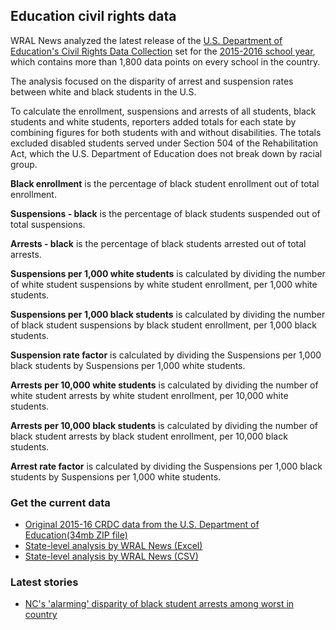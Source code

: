 ## Education civil rights data
WRAL News analyzed the latest release of the [U.S. Department of Education's Civil Rights Data Collection](https://www2.ed.gov/about/offices/list/ocr/data.html) set for the [2015-2016 school year](https://www2.ed.gov/about/offices/list/ocr/docs/crdc-2015-16.html), which contains more than 1,800 data points on every school in the country.

The analysis focused on the disparity of arrest and suspension rates between white and black students in the U.S.

To calculate the enrollment, suspensions and arrests of all students, black students and white students, reporters added totals for each state by combining figures for both students with and without disabilities. The totals excluded disabled students served under Section 504 of the Rehabilitation Act, which the U.S. Department of Education does not break down by racial group.

**Black enrollment** is the percentage of black student enrollment out of total enrollment.

**Suspensions - black** is the percentage of black students suspended out of total suspensions.

**Arrests - black** is the percentage of black students arrested out of total arrests.

**Suspensions per 1,000 white students** is calculated by dividing the number of white student suspensions by white student enrollment, per 1,000 white students.

**Suspensions per 1,000 black students**  is calculated by dividing the number of black student suspensions by black student enrollment, per 1,000 black students.

**Suspension rate factor** is calculated by dividing the Suspensions per 1,000 black students by Suspensions per 1,000 white students.

**Arrests per 10,000 white students** is calculated by dividing the number of white student arrests by white student enrollment, per 10,000 white students.

**Arrests per 10,000 black students** is calculated by dividing the number of black student arrests by black student enrollment, per 10,000 black students.

**Arrest rate factor** is calculated by dividing the Suspensions per 1,000 black students by Suspensions per 1,000 white students.

### Get the current data
* [Original 2015-16 CRDC data from the U.S. Department of Education(34mb ZIP file)](https://www2.ed.gov/about/offices/list/ocr/docs/2015-16-crdc-data.zip)
* [State-level analysis by WRAL News (Excel)](https://github.com/wraldata/civil-rights-data/civil-rights-ed-data/data/state-level-analysis.xlsx)
* [State-level analysis by WRAL News (CSV)](https://github.com/wraldata/civil-rights-data/civil-rights-ed-data/data/state-level-analysis.csv)

### Latest stories
* [NC's 'alarming' disparity of black student arrests among worst in country](http://www.wral.com/17515727)